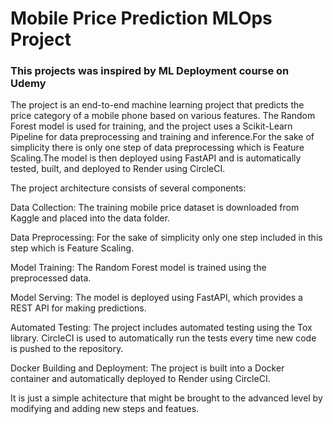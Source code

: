 # Mobile Price Prediction MLOps Project
### This projects was inspired by ML Deployment course on Udemy

The project is an end-to-end machine learning project that predicts the price category of a mobile phone based on various features. The Random Forest model is used for training, and the project uses a Scikit-Learn Pipeline for data preprocessing and training and inference.For the sake of simplicity there is only one step of data preprocessing which is Feature Scaling.The model is then deployed using FastAPI and is automatically tested, built, and deployed to Render using CircleCI.


The project architecture consists of several components:

Data Collection: The training mobile price dataset is downloaded from Kaggle and placed into the data folder.

Data Preprocessing: For the sake of simplicity only one step included in this step which is Feature Scaling.

Model Training: The Random Forest model is trained using the preprocessed data.

Model Serving: The model is deployed using FastAPI, which provides a REST API for making predictions.

Automated Testing: The project includes automated testing using the Tox library. CircleCI is used to automatically run the tests every time new code is pushed to the repository.

Docker Building and Deployment: The project is built into a Docker container and automatically deployed to Render using CircleCI.

It is just a simple achitecture that might be brought to the advanced level by modifying and adding new steps and featues.